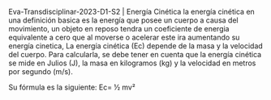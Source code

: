 Eva-Transdisciplinar-2023-D1-S2  |  Energía Cinética
la energía cinética  en una definición basica es la energía que posee un cuerpo a causa del movimiento, un objeto en reposo tendra un coeficiente de energia equivalente a cero que al moverse o acelerar este ira aumentando su energía cinetica, La energía cinética (Ec) depende de la masa y la velocidad del cuerpo. Para calcularla, se debe tener en cuenta que la energía cinética se mide en Julios (J), la masa en kilogramos (kg) y la velocidad en metros por segundo (m/s).

Su fórmula es la siguiente: Ec= ½ mv²
